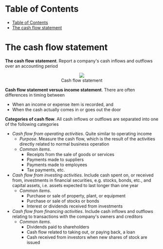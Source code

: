 <!-- TOC titleSize:1 tabSpaces:2 depthFrom:1 depthTo:6 withLinks:1 updateOnSave:1 orderedList:0 skip:0 title:1 charForUnorderedList:* -->
# Table of Contents
- [Table of Contents](#table-of-contents)
- [The cash flow statement](#the-cash-flow-statement)
<!-- /TOC -->

# The cash flow statement
**The cash flow statement**. Report a company's cash inflows and outflows over an accounting period

<div style="text-align:center">
    <img src="https://i.imgur.com/ptP1Hfm.png">
    <figcaption>Cash flow statement</figcaption>
</div>

**Cash flow statement versus income statement**. There are often differences in timing between 
* When an income or expense item is recorded, and
* When the cash actually comes in or goes out the door

**Categories of cash flow**. All cash inflows or outflows are separated into one of the following categories
* *Cash flow from operating activities*. Quite similar to operating income
    * *Purpose*. Measure the cash flow, which is the result of the activities directly related to normal business operation
    * *Common items*.
        * Receipts from the sale of goods or services
        * Payments made to suppliers
        * Payments made to employees
        * Tax payments, etc.
* *Cash flow from investing activities*. Include cash spent on, or received from, investments in financial securities, e.g. stocks, bonds, etc., and capital assets, i.e. assets expected to last longer than one year
    * *Common items*.
        * Purchase or sale of property, plant, or equipment
        * Purchase or sale of stocks or bonds
        * Interest or dividends received from investments
* *Cash flow from financing activities*. Include cash inflows and outflows relating to transactions with the company's owners and creditors
    * *Common items*.
        * Dividends paid to shareholders
        * Cash flow related to taking out, or paying back, a loan
        * Cash received from investors when new shares of stock are issued
